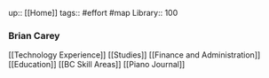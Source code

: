 up:: [[Home]]
tags:: #effort #map 
Library:: 100

### Brian Carey

[[Technology Experience]]
[[Studies]]
[[Finance and Administration]]
[[Education]]
[[BC Skill Areas]]
[[Piano Journal]]
